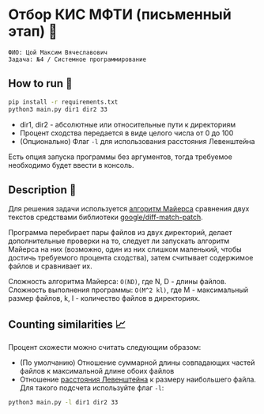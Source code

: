 # Отбор КИС МФТИ (письменный этап) 🎯

```
ФИО: Цой Максим Вячеславович
Задача: №4 / Системное программирование
```

## How to run 🏃
```bash
pip install -r requirements.txt
python3 main.py dir1 dir2 33
```

- dir1, dir2 - абсолютные или относительные пути к директориям
- Процент сходства передается в виде целого числа от 0 до 100
- (Опционально) Флаг `-l` для использования расстояния Левенштейна

Есть опция запуска программы без аргументов, тогда требуемое необходимо будет ввести в консоль.


## Description 📝

Для решения задачи используется [алгоритм Майерса](https://neil.fraser.name/writing/diff/myers.pdf) сравнения двух текстов
средствами библиотеки [google/diff-match-patch](https://github.com/google/diff-match-patch).

Программа перебирает пары файлов из двух директорий, делает дополнительные проверки на то, следует ли запускать
алгоритм Майерса на них (возможно, один из них слишком маленький, чтобы достичь требуемого процента сходства), затем 
считывает содержимое файлов и сравнивает их.

Сложность алгоритма Майерса: `O(ND)`, где N, D - длины файлов. Сложность выполнения программы: `O(M^2 kl)`, где M - 
максимальный размер файлов, k, l - количество файлов в директориях.

## Counting similarities 📈

Процент схожести можно считать следующим образом:

- (По умолчанию) Отношение суммарной длины совпадающих частей файлов к максимальной длине обоих файлов
- Отношение [расстояния Левенштейна](https://ru.wikipedia.org/wiki/%D0%A0%D0%B0%D1%81%D1%81%D1%82%D0%BE%D1%8F%D0%BD%D0%B8%D0%B5_%D0%9B%D0%B5%D0%B2%D0%B5%D0%BD%D1%88%D1%82%D0%B5%D0%B9%D0%BD%D0%B0)
к размеру наибольшего файла. Для такого подсчета используйте флаг `-l`:

```bash
python3 main.py -l dir1 dir2 33
```